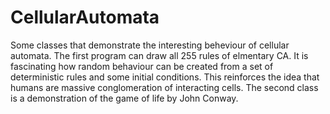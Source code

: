 # CellularAutomata
Some classes that demonstrate the interesting beheviour of cellular automata. The first program can draw all 255 rules of elmentary CA. It is fascinating how random behaviour can be created from a set of deterministic rules and some initial conditions. This reinforces the idea that humans are massive conglomeration of interacting cells. The second class is a demonstration of the game of life by John Conway. 
